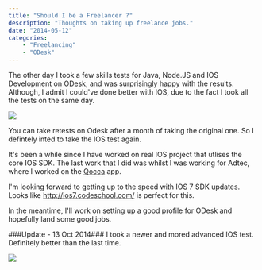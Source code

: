 ```yaml
---
title: "Should I be a Freelancer ?"
description: "Thoughts on taking up freelance jobs."
date: "2014-05-12"
categories:
    - "Freelancing"
    - "ODesk"
---
```


The other day I took a few skills tests for Java, Node.JS and IOS Development on [ODesk](http://www.odesk.com), and was surprisingly happy with the results. Although, I admit I could've done better with IOS, due to the fact I took all the tests on the same day.

![][1]

You can take retests on Odesk after a month of taking the original one. So I defintely inted to take the IOS test again.

It's been a while since I have worked on real IOS project that utlises the core IOS SDK. The last work that I did was whilst I was working for Adtec, where I worked on the [Qocca](https://www.qocca.com/) app.

I'm looking forward to getting up to the speed with IOS 7 SDK updates. Looks like http://ios7.codeschool.com/ is perfect for this.

In the meantime, I'll work on setting up a good profile for ODesk and hopefully land some good jobs.

###Update - 13 Oct 2014###
I took a newer and mored advanced IOS test. Definitely better than the last time.

![][2]


[1]: images/hemanta-odesk-tests.png
[2]: images/hemanta-odesk-test2.png
